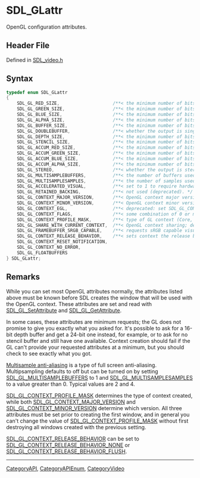 # SDL_GLattr

OpenGL configuration attributes.

## Header File

Defined in [SDL_video.h](https://github.com/libsdl-org/SDL/blob/SDL2/include/SDL_video.h)

## Syntax

```c
typedef enum SDL_GLattr
{
    SDL_GL_RED_SIZE,                    /**< the minimum number of bits for the red channel of the color buffer; defaults to 3. */
    SDL_GL_GREEN_SIZE,                  /**< the minimum number of bits for the green channel of the color buffer; defaults to 3. */
    SDL_GL_BLUE_SIZE,                   /**< the minimum number of bits for the blue channel of the color buffer; defaults to 2. */
    SDL_GL_ALPHA_SIZE,                  /**< the minimum number of bits for the alpha channel of the color buffer; defaults to 0. */
    SDL_GL_BUFFER_SIZE,                 /**< the minimum number of bits for frame buffer size; defaults to 0. */
    SDL_GL_DOUBLEBUFFER,                /**< whether the output is single or double buffered; defaults to double buffering on. */
    SDL_GL_DEPTH_SIZE,                  /**< the minimum number of bits in the depth buffer; defaults to 16. */
    SDL_GL_STENCIL_SIZE,                /**< the minimum number of bits in the stencil buffer; defaults to 0. */
    SDL_GL_ACCUM_RED_SIZE,              /**< the minimum number of bits for the red channel of the accumulation buffer; defaults to 0. */
    SDL_GL_ACCUM_GREEN_SIZE,            /**< the minimum number of bits for the green channel of the accumulation buffer; defaults to 0. */
    SDL_GL_ACCUM_BLUE_SIZE,             /**< the minimum number of bits for the blue channel of the accumulation buffer; defaults to 0. */
    SDL_GL_ACCUM_ALPHA_SIZE,            /**< the minimum number of bits for the alpha channel of the accumulation buffer; defaults to 0. */
    SDL_GL_STEREO,                      /**< whether the output is stereo 3D; defaults to off. */
    SDL_GL_MULTISAMPLEBUFFERS,          /**< the number of buffers used for multisample anti-aliasing; defaults to 0. */
    SDL_GL_MULTISAMPLESAMPLES,          /**< the number of samples used around the current pixel used for multisample anti-aliasing. */
    SDL_GL_ACCELERATED_VISUAL,          /**< set to 1 to require hardware acceleration, set to 0 to force software rendering; defaults to allow either. */
    SDL_GL_RETAINED_BACKING,            /**< not used (deprecated). */
    SDL_GL_CONTEXT_MAJOR_VERSION,       /**< OpenGL context major version. */
    SDL_GL_CONTEXT_MINOR_VERSION,       /**< OpenGL context minor version. */
    SDL_GL_CONTEXT_EGL,                 /**< deprecated: set SDL_GL_CONTEXT_PROFILE_MASK to SDL_GL_CONTEXT_PROFILE_ES to enable instead. */
    SDL_GL_CONTEXT_FLAGS,               /**< some combination of 0 or more of elements of the SDL_GLcontextFlag enumeration; defaults to 0. */
    SDL_GL_CONTEXT_PROFILE_MASK,        /**< type of GL context (Core, Compatibility, ES). See SDL_GLprofile; default value depends on platform. */
    SDL_GL_SHARE_WITH_CURRENT_CONTEXT,  /**< OpenGL context sharing; defaults to 0. */
    SDL_GL_FRAMEBUFFER_SRGB_CAPABLE,    /**< requests sRGB capable visual; defaults to 0. (>= SDL 2.0.1) */
    SDL_GL_CONTEXT_RELEASE_BEHAVIOR,    /**< sets context the release behavior; defaults to 1. (>= SDL 2.0.4) */
    SDL_GL_CONTEXT_RESET_NOTIFICATION,
    SDL_GL_CONTEXT_NO_ERROR,
    SDL_GL_FLOATBUFFERS
} SDL_GLattr;
```

## Remarks

While you can set most OpenGL attributes normally, the attributes listed
above must be known before SDL creates the window that will be used with
the OpenGL context. These attributes are set and read with
[SDL_GL_SetAttribute](SDL_GL_SetAttribute) and
[SDL_GL_GetAttribute](SDL_GL_GetAttribute).

In some cases, these attributes are minimum requests; the GL does not
promise to give you exactly what you asked for. It's possible to ask for a
16-bit depth buffer and get a 24-bit one instead, for example, or to ask
for no stencil buffer and still have one available. Context creation should
fail if the GL can't provide your requested attributes at a minimum, but
you should check to see exactly what you got.


[Multisample anti-aliasing](http://en.wikipedia.org/wiki/Multisample_anti-aliasing)
is a type of full screen anti-aliasing. Multipsampling defaults to off but
can be turned on by setting
[SDL_GL_MULTISAMPLEBUFFERS](SDL_GL_MULTISAMPLEBUFFERS) to 1 and
[SDL_GL_MULTISAMPLESAMPLES](SDL_GL_MULTISAMPLESAMPLES) to a value greater
than 0. Typical values are 2 and 4.

[SDL_GL_CONTEXT_PROFILE_MASK](SDL_GL_CONTEXT_PROFILE_MASK) determines the
type of context created, while both
[SDL_GL_CONTEXT_MAJOR_VERSION](SDL_GL_CONTEXT_MAJOR_VERSION) and
[SDL_GL_CONTEXT_MINOR_VERSION](SDL_GL_CONTEXT_MINOR_VERSION) determine
which version. All three attributes must be set prior to creating the first
window, and in general you can't change the value of
[SDL_GL_CONTEXT_PROFILE_MASK](SDL_GL_CONTEXT_PROFILE_MASK) without first
destroying all windows created with the previous setting.

[SDL_GL_CONTEXT_RELEASE_BEHAVIOR](SDL_GL_CONTEXT_RELEASE_BEHAVIOR) can be
set to
[SDL_GL_CONTEXT_RELEASE_BEHAVIOR_NONE](SDL_GL_CONTEXT_RELEASE_BEHAVIOR_NONE)
or
[SDL_GL_CONTEXT_RELEASE_BEHAVIOR_FLUSH](SDL_GL_CONTEXT_RELEASE_BEHAVIOR_FLUSH).





----
[CategoryAPI](CategoryAPI), [CategoryAPIEnum](CategoryAPIEnum), [CategoryVideo](CategoryVideo)


